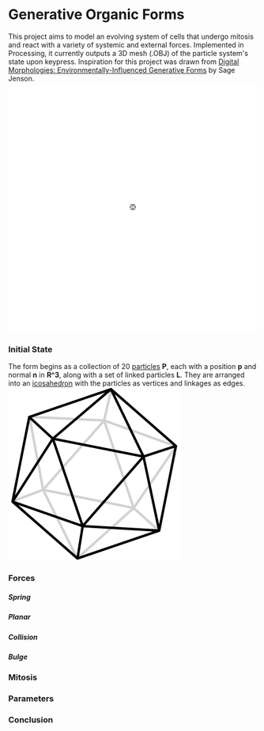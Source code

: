 # Generative Organic Forms

This project aims to model an evolving system of cells that undergo mitosis and react with a variety of systemic and external forces. Implemented in Processing, it currently outputs a 3D mesh (.OBJ) of the particle system's state upon keypress. Inspiration for this project was drawn from [Digital Morphologies: Environmentally-Influenced Generative Forms](https://drive.google.com/file/d/0B_4X5OQcV3d8Y3JYWFBpU1ZWbHM/view) by Sage Jenson. 
![](gof1.gif)

### Initial State
The form begins as a collection of 20 [particles](particle.pde) **P**, each with a position **p** and normal **n** in **R^3**, along with a set of linked particles **L**. They are arranged into an [icosahedron](icosahedron.pde) with the particles as vertices and linkages as edges. 
![](icos.png)


### Forces
##### Spring

##### Planar
##### Collision
##### Bulge

### Mitosis

### Parameters

### Conclusion


